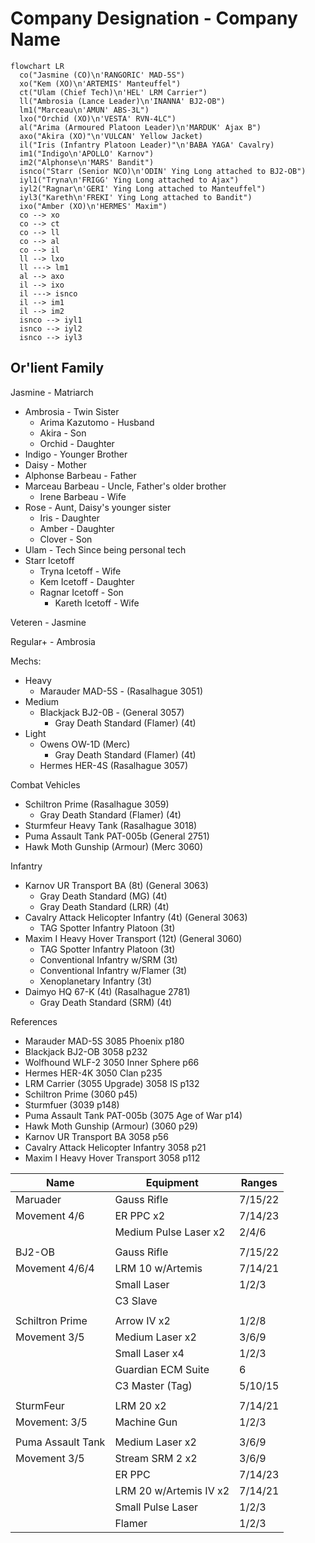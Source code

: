 # Company Designation - Company Name

```mermaid
flowchart LR
  co("Jasmine (CO)\n'RANGORIC' MAD-5S")
  xo("Kem (XO)\n'ARTEMIS' Manteuffel")
  ct("Ulam (Chief Tech)\n'HEL' LRM Carrier")
  ll("Ambrosia (Lance Leader)\n'INANNA' BJ2-OB")
  lm1("Marceau\n'AMUN' ABS-3L")
  lxo("Orchid (XO)\n'VESTA' RVN-4LC")
  al("Arima (Armoured Platoon Leader)\n'MARDUK' Ajax B")
  axo("Akira (XO)"\n'VULCAN' Yellow Jacket)
  il("Iris (Infantry Platoon Leader)"\n'BABA YAGA' Cavalry)
  im1("Indigo\n'APOLLO' Karnov")
  im2("Alphonse\n'MARS' Bandit")
  isnco("Starr (Senior NCO)\n'ODIN' Ying Long attached to BJ2-OB")
  iyl1("Tryna\n'FRIGG' Ying Long attached to Ajax")
  iyl2("Ragnar\n'GERI' Ying Long attached to Manteuffel")
  iyl3("Kareth\n'FREKI' Ying Long attached to Bandit")
  ixo("Amber (XO)\n'HERMES' Maxim")
  co --> xo
  co --> ct
  co --> ll
  co --> al
  co --> il
  ll --> lxo
  ll ---> lm1
  al --> axo
  il --> ixo
  il ---> isnco
  il --> im1
  il --> im2
  isnco --> iyl1
  isnco --> iyl2
  isnco --> iyl3
```

## Or'lient Family

Jasmine - Matriarch

- Ambrosia - Twin Sister
  - Arima Kazutomo - Husband
  - Akira - Son
  - Orchid - Daughter
- Indigo - Younger Brother
- Daisy - Mother
- Alphonse Barbeau - Father
- Marceau Barbeau - Uncle, Father's older brother
  - Irene Barbeau - Wife
- Rose - Aunt, Daisy's younger sister
  - Iris - Daughter
  - Amber - Daughter
  - Clover - Son
- Ulam - Tech Since being personal tech
- Starr Icetoff
  - Tryna Icetoff - Wife
  - Kem Icetoff - Daughter
  - Ragnar Icetoff - Son
    - Kareth Icetoff - Wife

Veteren - Jasmine

Regular+ - Ambrosia

Mechs:

- Heavy
  - Marauder MAD-5S - (Rasalhague 3051)
- Medium
  - Blackjack BJ2-0B - (General 3057)
    - Gray Death Standard (Flamer) (4t)
- Light
  - Owens OW-1D (Merc)
    - Gray Death Standard (Flamer) (4t)
  - Hermes HER-4S (Rasalhague 3057)

Combat Vehicles

- Schiltron Prime (Rasalhague 3059)
  - Gray Death Standard (Flamer) (4t)
- Sturmfeur Heavy Tank (Rasalhague 3018)
- Puma Assault Tank PAT-005b (General 2751)
- Hawk Moth Gunship (Armour) (Merc 3060)

Infantry

- Karnov UR Transport BA (8t) (General 3063)
  - Gray Death Standard (MG) (4t)
  - Gray Death Standard (LRR) (4t)
- Cavalry Attack Helicopter Infantry (4t) (General 3063)
  - TAG Spotter Infantry Platoon (3t)
- Maxim I Heavy Hover Transport (12t) (General 3060)
  - TAG Spotter Infantry Platoon (3t)
  - Conventional Infantry w/SRM (3t)
  - Conventional Infantry w/Flamer (3t)
  - Xenoplanetary Infantry (3t)
- Daimyo HQ 67-K (4t) (Rasalhague 2781)
  - Gray Death Standard (SRM) (4t)

References

- Marauder MAD-5S 3085 Phoenix p180
- Blackjack BJ2-OB 3058 p232
- Wolfhound WLF-2 3050 Inner Sphere p66
- Hermes HER-4K 3050 Clan p235
- LRM Carrier (3055 Upgrade) 3058 IS p132
- Schiltron Prime (3060 p45)
- Sturmfuer (3039 p148)
- Puma Assault Tank PAT-005b (3075 Age of War p14)
- Hawk Moth Gunship (Armour) (3060 p29)
- Karnov UR Transport BA 3058 p56
- Cavalry Attack Helicopter Infantry 3058 p21
- Maxim I Heavy Hover Transport 3058 p112

| Name              | Equipment              | Ranges  |
| ----------------- | ---------------------- | ------- |
| Maruader          | Gauss Rifle            | 7/15/22 |
| Movement 4/6      | ER PPC x2              | 7/14/23 |
|                   | Medium Pulse Laser x2  | 2/4/6   |
|                   |                        |         |
| BJ2-OB            | Gauss Rifle            | 7/15/22 |
| Movement 4/6/4    | LRM 10 w/Artemis       | 7/14/21 |
|                   | Small Laser            | 1/2/3   |
|                   | C3 Slave               |
|                   |                        |         |
| Schiltron Prime   | Arrow IV x2            | 1/2/8   |
| Movement 3/5      | Medium Laser x2        | 3/6/9   |
|                   | Small Laser x4         | 1/2/3   |
|                   | Guardian ECM Suite     | 6       |
|                   | C3 Master (Tag)        | 5/10/15 |
|                   |                        |         |
| SturmFeur         | LRM 20 x2              | 7/14/21 |
| Movement: 3/5     | Machine Gun            | 1/2/3   |
|                   |                        |         |
| Puma Assault Tank | Medium Laser x2        | 3/6/9   |
| Movement 3/5      | Stream SRM 2 x2        | 3/6/9   |
|                   | ER PPC                 | 7/14/23 |
|                   | LRM 20 w/Artemis IV x2 | 7/14/21 |
|                   | Small Pulse Laser      | 1/2/3   |
|                   | Flamer                 | 1/2/3   |
